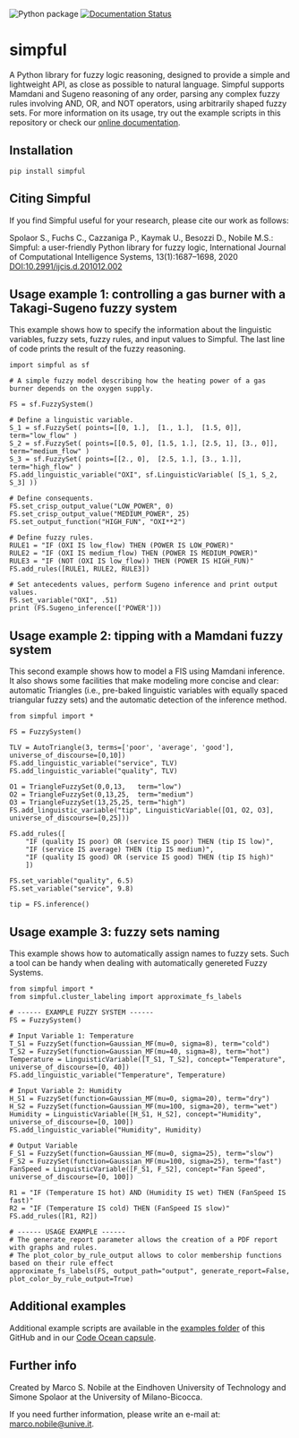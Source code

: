![Python package](https://github.com/aresio/simpful/workflows/Python%20package/badge.svg?branch=master)
[![Documentation Status](https://readthedocs.org/projects/simpful/badge/?version=latest)](https://simpful.readthedocs.io/en/latest/?badge=latest)

# simpful
A Python library for fuzzy logic reasoning, designed to provide a simple and lightweight API, as close as possible to natural language.
Simpful supports Mamdani and Sugeno reasoning of any order, parsing any complex fuzzy rules involving AND, OR, and NOT operators, using arbitrarily shaped fuzzy sets.
For more information on its usage, try out the example scripts in this repository or check our [online documentation](https://simpful.readthedocs.io/en/latest/).

## Installation

`pip install simpful`

## Citing Simpful

If you find Simpful useful for your research, please cite our work as follows:

Spolaor S., Fuchs C., Cazzaniga P., Kaymak U., Besozzi D., Nobile M.S.: Simpful: a user-friendly Python library for fuzzy logic, International Journal of Computational Intelligence Systems, 13(1):1687–1698, 2020
[DOI:10.2991/ijcis.d.201012.002](https://doi.org/10.2991/ijcis.d.201012.002)

## Usage example 1: controlling a gas burner with a Takagi-Sugeno fuzzy system

This example shows how to specify the information about the linguistic variables, fuzzy sets, fuzzy rules, and input values to Simpful. The last line of code prints the result of the fuzzy reasoning.


```
import simpful as sf

# A simple fuzzy model describing how the heating power of a gas burner depends on the oxygen supply.

FS = sf.FuzzySystem()

# Define a linguistic variable.
S_1 = sf.FuzzySet( points=[[0, 1.],  [1., 1.],  [1.5, 0]],          term="low_flow" )
S_2 = sf.FuzzySet( points=[[0.5, 0], [1.5, 1.], [2.5, 1], [3., 0]], term="medium_flow" )
S_3 = sf.FuzzySet( points=[[2., 0],  [2.5, 1.], [3., 1.]],          term="high_flow" )
FS.add_linguistic_variable("OXI", sf.LinguisticVariable( [S_1, S_2, S_3] ))

# Define consequents.
FS.set_crisp_output_value("LOW_POWER", 0)
FS.set_crisp_output_value("MEDIUM_POWER", 25)
FS.set_output_function("HIGH_FUN", "OXI**2")

# Define fuzzy rules.
RULE1 = "IF (OXI IS low_flow) THEN (POWER IS LOW_POWER)"
RULE2 = "IF (OXI IS medium_flow) THEN (POWER IS MEDIUM_POWER)"
RULE3 = "IF (NOT (OXI IS low_flow)) THEN (POWER IS HIGH_FUN)"
FS.add_rules([RULE1, RULE2, RULE3])

# Set antecedents values, perform Sugeno inference and print output values.
FS.set_variable("OXI", .51)
print (FS.Sugeno_inference(['POWER']))
```

## Usage example 2: tipping with a Mamdani fuzzy system 

This second example shows how to model a FIS using Mamdani inference. It also shows some facilities 
that make modeling more concise and clear: automatic Triangles (i.e., pre-baked linguistic variables 
with equally spaced triangular fuzzy sets) and the automatic detection of the inference method.

```
from simpful import *

FS = FuzzySystem()

TLV = AutoTriangle(3, terms=['poor', 'average', 'good'], universe_of_discourse=[0,10])
FS.add_linguistic_variable("service", TLV)
FS.add_linguistic_variable("quality", TLV)

O1 = TriangleFuzzySet(0,0,13,   term="low")
O2 = TriangleFuzzySet(0,13,25,  term="medium")
O3 = TriangleFuzzySet(13,25,25, term="high")
FS.add_linguistic_variable("tip", LinguisticVariable([O1, O2, O3], universe_of_discourse=[0,25]))

FS.add_rules([
	"IF (quality IS poor) OR (service IS poor) THEN (tip IS low)",
	"IF (service IS average) THEN (tip IS medium)",
	"IF (quality IS good) OR (service IS good) THEN (tip IS high)"
	])

FS.set_variable("quality", 6.5) 
FS.set_variable("service", 9.8) 

tip = FS.inference()
```
## Usage example 3: fuzzy sets naming

This example shows how to automatically assign names to fuzzy sets. Such a tool can be handy when dealing with
automatically genereted Fuzzy Systems.

```
from simpful import *
from simpful.cluster_labeling import approximate_fs_labels

# ------ EXAMPLE FUZZY SYSTEM ------
FS = FuzzySystem()

# Input Variable 1: Temperature
T_S1 = FuzzySet(function=Gaussian_MF(mu=0, sigma=8), term="cold")
T_S2 = FuzzySet(function=Gaussian_MF(mu=40, sigma=8), term="hot")
Temperature = LinguisticVariable([T_S1, T_S2], concept="Temperature", universe_of_discourse=[0, 40])
FS.add_linguistic_variable("Temperature", Temperature)

# Input Variable 2: Humidity
H_S1 = FuzzySet(function=Gaussian_MF(mu=0, sigma=20), term="dry")
H_S2 = FuzzySet(function=Gaussian_MF(mu=100, sigma=20), term="wet")
Humidity = LinguisticVariable([H_S1, H_S2], concept="Humidity", universe_of_discourse=[0, 100])
FS.add_linguistic_variable("Humidity", Humidity)

# Output Variable
F_S1 = FuzzySet(function=Gaussian_MF(mu=0, sigma=25), term="slow")
F_S2 = FuzzySet(function=Gaussian_MF(mu=100, sigma=25), term="fast")
FanSpeed = LinguisticVariable([F_S1, F_S2], concept="Fan Speed", universe_of_discourse=[0, 100])

R1 = "IF (Temperature IS hot) AND (Humidity IS wet) THEN (FanSpeed IS fast)"
R2 = "IF (Temperature IS cold) THEN (FanSpeed IS slow)"
FS.add_rules([R1, R2])

# ------ USAGE EXAMPLE ------
# The generate_report parameter allows the creation of a PDF report with graphs and rules.
# The plot_color_by_rule_output allows to color membership functions based on their rule effect
approximate_fs_labels(FS, output_path="output", generate_report=False, plot_color_by_rule_output=True)
```

## Additional examples

Additional example scripts are available in the [examples folder](https://github.com/aresio/simpful/tree/master/examples) of this GitHub and in our [Code Ocean capsule](https://codeocean.com/capsule/2230971/tree).

## Further info
Created by Marco S. Nobile at the Eindhoven University of Technology and Simone Spolaor at the University of Milano-Bicocca. 

If you need further information, please write an e-mail at: marco.nobile@unive.it.
